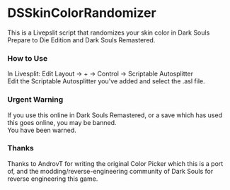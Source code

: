 # DSSkinColorRandomizer
This is a Livepslit script that randomizes your skin color in Dark Souls 
Prepare to Die Edition and Dark Souls Remastered.

### How to Use </br>
In Livesplit: Edit Layout -> + -> Control -> Scriptable Autosplitter </br>
Edit the Scriptable Autosplitter you've added and select the .asl file.

### Urgent Warning </br>
If you use this online in Dark Souls Remastered, or a save which has used this
goes online, you may be banned. </br>
You have been warned.

### Thanks </br>
Thanks to AndrovT for writing the original Color Picker which this is a port of, 
and the modding/reverse-engineering community of Dark Souls for reverse 
engineering this game.
